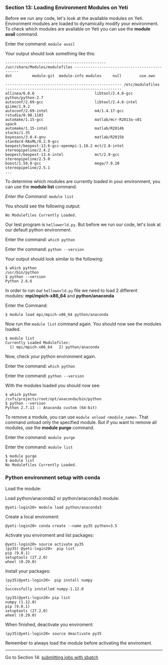 ### Section 13: Loading Environment Modules on Yeti

Before we run any code, let's look at the available modules on Yeti. Environment modules are loaded to dynamically modify your environment. To check which modules are available on Yeti you can use the **module avail** command.

Enter the command: `module avail`

Your output should look something like this:

```
--------------------------------------------- /usr/share/Modules/modulefiles ---------------------------------------------
dot         module-git  module-info modules     null        use.own

---------------------------------------------------- /etc/modulefiles ----------------------------------------------------
allinea/6.0.6                           libtool/2.4.6-gcc                       python/python-2.7
autoconf/2.69-gcc                       libtool/2.4.6-intel                     qiime/1.9.2
autoconf/2.69-intel                     m4/1.4.17-gcc                           rstudio/0.98.1103
automake/1.15-gcc                       matlab/mcr-R2013a-v81                   spack
automake/1.15-intel                     matlab/R2014b                           stacks/1.35
bayesass/3.0.4-gnu                      matlab/R2015b                           standard-RAxML/8.2.9-gcc
beopest/beopest-13.6-gcc-openmpi-1.10.2 mct/2.8-intel                           stereopipeline/2.4.2
beopest/beopest-13.6-intel              mct/2.9-gcc                             stereopipeline/2.5.0
boost/1.59.0-gcc                        mega/7.0.20                             stereopipeline/2.5.1
...
```

To determine which modules are currently loaded in your environment, you can use the **module list** command.

*Enter the Command:* `module list` ​

You should see the following output:

```
No Modulefiles Currently Loaded.
```

Our test program is `helloworld.py`. But before we run our code, let's look at our default python environment.

Enter the command:
`which python`

Enter the command:
`python --version`

Your output should look similar to the following:

```
$ which python
/usr/bin/python
$ python --version
Python 2.6.6
```

In order to run our `helloworld.py` file we need to load 2 different modules: **mpi/mpich-x86_64** and **python/anaconda**

Enter the Command:

```
$ module load mpi/mpich-x86_64 python/anaconda
```

Now run the `module list` command again. You should now see the modules loaded.

```
$ module list
Currently Loaded Modulefiles:
  1) mpi/mpich-x86_64   2) python/anaconda
```

Now, check your python environment again.

Enter the command:
`which python`

Enter the command:
`python --version`

With the modules loaded you should now see:

```
$ which python
/cxfs/projects/root/opt/anaconda/bin/python
$ python --version
Python 2.7.13 :: Anaconda custom (64-bit)
```

To remove a module, you can use `module unload <module_name>`. That command unload only the specified module. But if you want to remove all modules, use the **module purge** command.

Enter the command:
`module purge`

Enter the command:
`module list`

```
$ module purge
$ module list
No Modulefiles Currently Loaded.
```

### Python environment setup with conda

Load the module:

Load python/anaconda2 or python/anaconda3 module:

```
@yeti-login20> module load python/anaconda3

```

Create a local enviroment:

```
@yeti-login20> conda create --name py35 python=3.5

```

Activate you enviroment and list packages:

```
@yeti-login20> source activate py35
(py35) @yeti-login20>  pip list
pip (9.0.1)
setuptools (27.2.0)
wheel (0.29.0)

```

Install your packages:

```
(py35)@yeti-login20>  pip install numpy
...
Successfully installed numpy-1.12.0

(py35)@yeti-login20> pip list
numpy (1.12.0)
pip (9.0.1)
setuptools (27.2.0)
wheel (0.29.0)

```

When finished, deactivate you enviroment:

```
(py35)@yeti-login20> source deactivate py35

```

Remember to always load the module before activating the enviroment.

------

Go to Section 14: [submitting jobs with sbatch](batch.md)